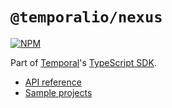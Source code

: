 # `@temporalio/nexus`

[![NPM](https://img.shields.io/npm/v/@temporalio/nexus?style=for-the-badge)](https://www.npmjs.com/package/@temporalio/nexus)

Part of [Temporal](https://temporal.io)'s [TypeScript SDK](https://docs.temporal.io/typescript/introduction/).

- [API reference](https://typescript.temporal.io/api/namespaces/nexus)
- [Sample projects](https://github.com/temporalio/samples-typescript)
